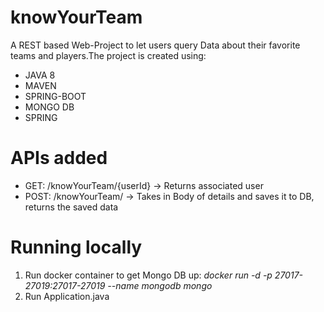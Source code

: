# knowYourTeam
A REST based Web-Project to let users query Data about their favorite teams and players.The project is created using:
- JAVA 8
- MAVEN
- SPRING-BOOT
- MONGO DB
- SPRING

# APIs added
- GET: /knowYourTeam/{userId} -> Returns associated user
- POST: /knowYourTeam/ -> Takes in Body of details and saves it to DB, returns the saved data

# Running locally
1. Run docker container to get Mongo DB up: *docker run -d -p 27017-27019:27017-27019 --name mongodb mongo*
2. Run Application.java
